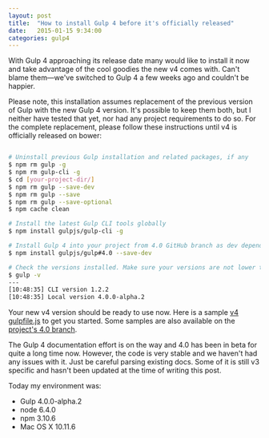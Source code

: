 ```yaml
---
layout: post
title:  "How to install Gulp 4 before it's officially released"
date:   2015-01-15 9:34:00
categories: gulp4
---
```


With Gulp 4 approaching its release date many would like to install it now
and take advantage of the cool goodies the new v4 comes with.
Can't blame them&mdash;we've switched to Gulp 4 a few weeks ago and couldn't be happier.

<!--more-->

Please note, this installation assumes replacement of the previous version of Gulp
with the new Gulp 4 version. It's possible to keep them both, but I neither have
tested that yet, nor had any project requirements to do so. 
For the complete replacement, please follow these instructions until v4 is 
officially released on bower:


```bash

# Uninstall previous Gulp installation and related packages, if any
$ npm rm gulp -g
$ npm rm gulp-cli -g
$ cd [your-project-dir/]
$ npm rm gulp --save-dev
$ npm rm gulp --save
$ npm rm gulp --save-optional
$ npm cache clean

# Install the latest Gulp CLI tools globally
$ npm install gulpjs/gulp-cli -g

# Install Gulp 4 into your project from 4.0 GitHub branch as dev dependency
$ npm install gulpjs/gulp#4.0 --save-dev

# Check the versions installed. Make sure your versions are not lower than shown.
$ gulp -v
---
[10:48:35] CLI version 1.2.2
[10:48:35] Local version 4.0.0-alpha.2
```

Your new v4 version should be ready to use now. Here is a sample
[v4 gulpfile.js](https://gist.github.com/demisx/beef93591edc1521330a) to get you started.
Some samples are also available on the [project's 4.0 branch](https://github.com/gulpjs/gulp/tree/4.0).

The Gulp 4 documentation effort is on the way and 4.0 has been in beta for quite a long time now.
However, the code is very stable and we haven't had any issues with it.
Just be careful parsing existing docs. Some of it is still v3 specific and hasn't been updated
at the time of writing this post.

Today my environment was:

- Gulp 4.0.0-alpha.2
- node 6.4.0
- npm 3.10.6
- Mac OS X 10.11.6
